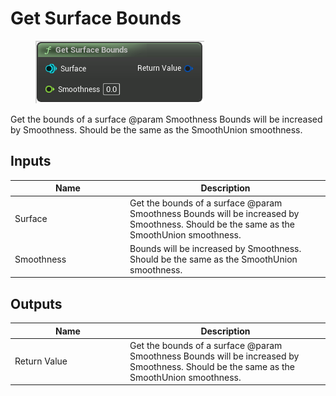 # Get Surface Bounds

<div align="left" data-full-width="false">

<figure><img src="Get_Surface_Bounds.png" alt=""><figcaption></figcaption></figure>

</div>

Get the bounds of a surface
@param        Smoothness      Bounds will be increased by Smoothness. Should be the same as the SmoothUnion smoothness.

## Inputs

<table>
<thead><tr><th width="170">Name</th><th>Description</th></tr></thead>
<tbody>
<tr><td>Surface</td><td>Get the bounds of a surface
@param        Smoothness      Bounds will be increased by Smoothness. Should be the same as the SmoothUnion smoothness.</td></tr>
<tr><td>Smoothness</td><td>Bounds will be increased by Smoothness. Should be the same as the SmoothUnion smoothness.</td></tr>
</tbody>
</table>

## Outputs

<table>
<thead><tr><th width="170">Name</th><th>Description</th></tr></thead>
<tbody>
<tr><td>Return Value</td><td>Get the bounds of a surface
@param        Smoothness      Bounds will be increased by Smoothness. Should be the same as the SmoothUnion smoothness.</td></tr>
</tbody>
</table>